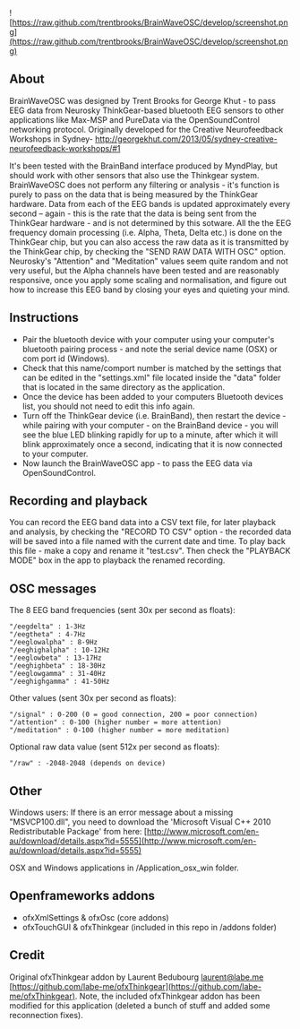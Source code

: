 ![https://raw.github.com/trentbrooks/BrainWaveOSC/develop/screenshot.png](https://raw.github.com/trentbrooks/BrainWaveOSC/develop/screenshot.png)

## About ##

BrainWaveOSC was designed by Trent Brooks for George Khut - to pass EEG data from Neurosky ThinkGear-based bluetooth EEG sensors to other applications like Max-MSP and PureData via the OpenSoundControl networking protocol. Originally developed for the Creative Neurofeedback Workshops in Sydney- http://georgekhut.com/2013/05/sydney-creative-neurofeedback-workshops/#1 

It's been tested with the BrainBand interface produced by MyndPlay, but should work with other sensors that also use the Thinkgear system. BrainWaveOSC does not perform any filtering or analysis - it's function is purely to pass on the data that is being measured by the ThinkGear hardware. Data from each of the EEG bands is updated approximately every second – again - this is the rate that the data is being sent from the ThinkGear hardware - and is not determined by this sotware. All the the EEG frequency domain processing (i.e. Alpha, Theta, Delta etc.) is done on the ThinkGear chip, but you can also access the raw data as it is transmitted by the ThinkGear chip, by checking the "SEND RAW DATA WITH OSC" option. Neurosky's "Attention" and "Meditation" values seem quite random and not very useful, but the Alpha channels have been tested and are reasonably responsive, once you apply some scaling and normalisation, and figure out how to increase this EEG band by closing your eyes and quieting your mind.

## Instructions ##
- Pair the bluetooth device with your computer using your computer's bluetooth pairing process - and note the serial device name (OSX) or com port id (Windows).
- Check that this name/comport number is matched by the settings that can be edited in the "settings.xml" file located inside the "data" folder that is located in the same directory as the application.
- Once the device has been added to your computers Bluetooth devices list, you should not need to edit this info again.
- Turn off the ThinkGear device (i.e. BrainBand), then restart the device - while pairing with your computer  - on the BrainBand device - you will see the blue LED blinking rapidly for up to a minute, after which it will blink approximately once a second, indicating that it is now connected to your computer. 
- Now launch the BrainWaveOSC app - to pass the EEG data via OpenSoundControl.

## Recording and playback ##
You can record the EEG band data into a CSV text file, for later playback and analysis, by checking the "RECORD TO CSV" option - the recorded data will be saved into a file named with the current date and time. To play back this file - make a copy and rename it "test.csv". Then check the "PLAYBACK MODE" box in the app to playback the renamed recording.

## OSC messages ##
The 8 EEG band frequencies (sent 30x per second as floats): 

    "/eegdelta" : 1-3Hz
    "/eegtheta" : 4-7Hz
    "/eeglowalpha" : 8-9Hz
    "/eeghighalpha" : 10-12Hz
    "/eeglowbeta" : 13-17Hz
    "/eeghighbeta" : 18-30Hz
    "/eeglowgamma" : 31-40Hz
    "/eeghighgamma" : 41-50Hz
Other values (sent 30x per second as floats):

    "/signal" : 0-200 (0 = good connection, 200 = poor connection)
    "/attention" : 0-100 (higher number = more attention)
    "/meditation" : 0-100 (higher number = more meditation)
Optional raw data value (sent 512x per second as floats):

    "/raw" : -2048-2048 (depends on device)

## Other ##
Windows users: If there is an error message about a missing "MSVCP100.dll", you need to download the 'Microsoft Visual C++ 2010 Redistributable Package' from here: [http://www.microsoft.com/en-au/download/details.aspx?id=5555](http://www.microsoft.com/en-au/download/details.aspx?id=5555)

OSX and Windows applications in /Application_osx_win folder.

## Openframeworks addons ##
* 	ofxXmlSettings & ofxOsc (core addons)
*	ofxTouchGUI & ofxThinkgear (included in this repo in /addons folder)

## Credit ##
Original ofxThinkgear addon by Laurent Bedubourg <laurent@labe.me> [https://github.com/labe-me/ofxThinkgear](https://github.com/labe-me/ofxThinkgear). Note, the included ofxThinkgear addon has been modified for this application (deleted a bunch of stuff and added some reconnection fixes).